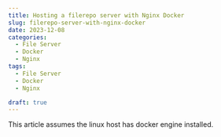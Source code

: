 ```yaml
---
title: Hosting a filerepo server with Nginx Docker
slug: filerepo-server-with-nginx-docker
date: 2023-12-08
categories:
  - File Server
  - Docker
  - Nginx
tags:
  - File Server
  - Docker
  - Nginx

draft: true
---
```



<!-- more -->

This article assumes the linux host has docker engine installed. 